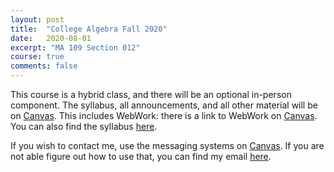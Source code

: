 ```yaml
---
layout: post
title:  "College Algebra Fall 2020"
date:   2020-08-01
excerpt: "MA 109 Section 012"
course: true
comments: false
---
```


This course is a hybrid class, and there will be an optional in-person component. The syllabus, all announcements, and all other material will be on [Canvas](https://uk.instructure.com/courses/1985908/). This includes WebWork: there is a link to WebWork on [Canvas](https://uk.instructure.com/courses/1985908/). You can also find the syllabus [here](https://www.ms.uky.edu/ma109/fall_2020/syllabus.html).

If you wish to contact me, use the messaging systems on [Canvas](https://uk.instructure.com/courses/1985908/). If you are not able figure out how to use that, you can find my email [here](https://jaywhite2357.github.io/contact/).
